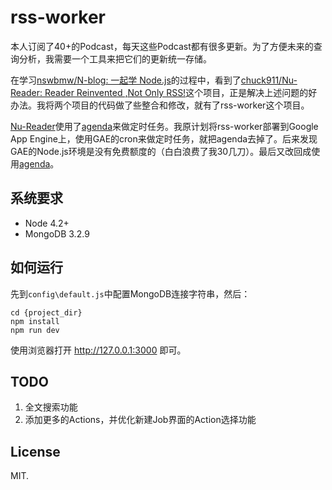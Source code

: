 # rss-worker


本人订阅了40+的Podcast，每天这些Podcast都有很多更新。为了方便未来的查询分析，我需要一个工具来把它们的更新统一存储。


在学习[nswbmw/N-blog: 一起学 Node.js](https://github.com/nswbmw/N-blog)的过程中，看到了[chuck911/Nu-Reader: Reader Reinvented ,Not Only RSS!](https://github.com/chuck911/Nu-Reader)这个项目，正是解决上述问题的好办法。我将两个项目的代码做了些整合和修改，就有了rss-worker这个项目。


[Nu-Reader](https://github.com/chuck911/Nu-Reader)使用了[agenda](https://github.com/rschmukler/agenda)来做定时任务。我原计划将rss-worker部署到Google App Engine上，使用GAE的cron来做定时任务，就把agenda去掉了。后来发现GAE的Node.js环境是没有免费额度的（白白浪费了我30几刀）。最后又改回成使用[agenda](https://github.com/rschmukler/agenda)。


## 系统要求

*	Node 4.2+
*	MongoDB 3.2.9


## 如何运行

先到`config\default.js`中配置MongoDB连接字符串，然后：

```
cd {project_dir}
npm install
npm run dev
```

使用浏览器打开 http://127.0.0.1:3000 即可。



## TODO

1. 全文搜索功能
2. 添加更多的Actions，并优化新建Job界面的Action选择功能


## License

MIT.


